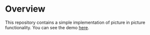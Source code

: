 # Overview

This repository contains a simple implementation of picture in picture functionality. You can see the demo [here](https://syom29.github.io/picture-in-picture/).

